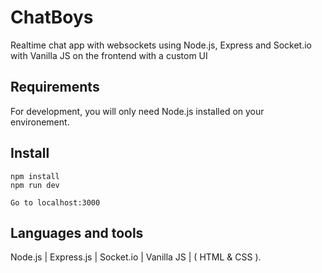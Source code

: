 # ChatBoys
Realtime chat app with websockets using Node.js, Express and Socket.io with Vanilla JS on the frontend with a custom UI

## Requirements

For development, you will only need Node.js installed on your environement.

## Install
```
npm install
npm run dev

Go to localhost:3000
```

## Languages and tools 

Node.js | Express.js | Socket.io | Vanilla JS | ( HTML & CSS ).


